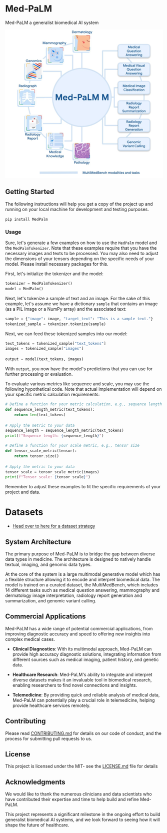 # Med-PaLM
Med-PaLM a generalist biomedical AI system

![Med palm](image-9.png)

## Getting Started

The following instructions will help you get a copy of the project up and running on your local machine for development and testing purposes.

`pip install MedPalm`


### Usage

Sure, let's generate a few examples on how to use the `MedPalm` model and the `MedPalmTokenizer`. Note that these examples require that you have the necessary images and texts to be processed. You may also need to adjust the dimensions of your tensors depending on the specific needs of your model. Please install necessary packages for this.

First, let's initialize the tokenizer and the model:

```python
tokenizer = MedPalmTokenizer()
model = MedPalm()
```

Next, let's tokenize a sample of text and an image. For the sake of this example, let's assume we have a dictionary `sample` that contains an image (as a PIL Image or a NumPy array) and the associated text:

```python
sample = {"image": image, "target_text": "This is a sample text."}
tokenized_sample = tokenizer.tokenize(sample)
```

Next, we can feed these tokenized samples into our model:

```python
text_tokens = tokenized_sample["text_tokens"]
images = tokenized_sample["images"]

output = model(text_tokens, images)
```

With `output`, you now have the model's predictions that you can use for further processing or evaluation.

To evaluate various metrics like sequence and scale, you may use the following hypothetical code. Note that actual implementation will depend on your specific metric calculation requirements:

```python
# Define a function for your metric calculation, e.g., sequence length
def sequence_length_metric(text_tokens):
    return len(text_tokens)

# Apply the metric to your data
sequence_length = sequence_length_metric(text_tokens)
print(f"Sequence length: {sequence_length}")
```

```python
# Define a function for your scale metric, e.g., tensor size
def tensor_scale_metric(tensor):
    return tensor.size()

# Apply the metric to your data
tensor_scale = tensor_scale_metric(images)
print(f"Tensor scale: {tensor_scale}")
```

Remember to adjust these examples to fit the specific requirements of your project and data.

# Datasets
* [Head over to here for a dataset strategy](docs/DATASETS.md)

## System Architecture

The primary purpose of Med-PaLM is to bridge the gap between diverse data types in medicine. The architecture is designed to natively handle textual, imaging, and genomic data types.

At the core of the system is a large multimodal generative model which has a flexible structure allowing it to encode and interpret biomedical data. The model is trained on a curated dataset, the MultiMedBench, which includes 14 different tasks such as medical question answering, mammography and dermatology image interpretation, radiology report generation and summarization, and genomic variant calling.

## Commercial Applications

Med-PaLM has a wide range of potential commercial applications, from improving diagnostic accuracy and speed to offering new insights into complex medical cases.

- **Clinical Diagnostics**: With its multimodal approach, Med-PaLM can provide high accuracy diagnostic solutions, integrating information from different sources such as medical imaging, patient history, and genetic data.

- **Healthcare Research**: Med-PaLM's ability to integrate and interpret diverse datasets makes it an invaluable tool in biomedical research, enabling researchers to find novel connections and insights.

- **Telemedicine**: By providing quick and reliable analysis of medical data, Med-PaLM can potentially play a crucial role in telemedicine, helping provide healthcare services remotely.


## Contributing

Please read [CONTRIBUTING.md](CONTRIBUTING.md) for details on our code of conduct, and the process for submitting pull requests to us.

## License

This project is licensed under the MIT- see the [LICENSE.md](LICENSE.md) file for details

## Acknowledgments

We would like to thank the numerous clinicians and data scientists who have contributed their expertise and time to help build and refine Med-PaLM.

This project represents a significant milestone in the ongoing effort to build generalist biomedical AI systems, and we look forward to seeing how it will shape the future of healthcare.
